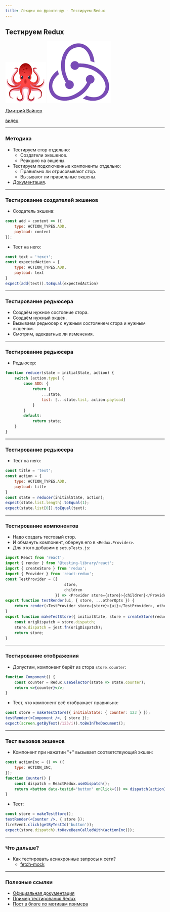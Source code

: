 ```yaml
---
title: Лекции по фронтенду - Тестируем Redux
---
```


## Тестируем Redux

![react-testing library](assets/react-testing/logo-large.png)
![redux](assets/redux/logo.png)

[Дмитрий Вайнер](https://github.com/dmitryweiner)

[видео](https://drive.google.com/file/d/1xqG4h7YNgbZaoOcCGKDQkOhXsERyPThO/view?usp=sharing)

---

### Методика
* Тестируем стор отдельно:
  * Создатели экешенов.
  * Реакцию на экшены.
* Тестируем подключенные компоненты отдельно:
  * Правильно ли отрисовывают стор.
  * Вызывают ли правильные экшены.
* [Документация](https://redux.js.org/recipes/writing-tests).

---

### Тестирование создателей экшенов
* Создатель экшена:

```js
const add = content => ({
    type: ACTION_TYPES.ADD,
    payload: content
});
```
* Тест на него:

```js
const text = 'текст';
const expectedAction = {
    type: ACTION_TYPES.ADD,
    payload: text
}
expect(add(text)).toEqual(expectedAction)
```

---

### Тестирование редьюсера
* Создаём нужное состояние стора.
* Создаём нужный экшен.
* Вызываем редьюсер с нужным состоянием стора и нужным экшеном.
* Смотрим, адекватные ли изменения.

---

### Тестирование редьюсера
* Редьюсер:

```js
function reducer(state = initialState, action) {
    switch (action.type) {
        case ADD: {
            return {
                ...state,
                list: [...state.list, action.payload]
            }
        }
        default:
            return state;
    }
}
```

----

### Тестирование редьюсера
* Тест на него:

```js
const title = 'text';
const action = {
    type: ACTION_TYPES.ADD,
    payload: title
}
const state = reducer(initialState, action);
expect(state.list.length).toEqual(1);
expect(state.list[0]).toEqual(text);
```

---

### Тестирование компонентов
* Надо создать тестовый стор.
* И обмануть компонент, обернув его в ```<Redux.Provider>```.
* Для этого добавим в ```setupTests.js```:

```js
import React from 'react';
import { render } from '@testing-library/react';
import { createStore } from 'redux';
import { Provider } from 'react-redux';
const TestProvider = ({
                          store,
                          children
                      }) => <Provider store={store}>{children}</Provider>
export function testRender(ui, { store, ...otherOpts }) {
    return render(<TestProvider store={store}>{ui}</TestProvider>, otherOpts)
}
export function makeTestStore({ initialState, store = createStore(reducer, initialState)} = {}) {
    const origDispatch = store.dispatch;
    store.dispatch = jest.fn(origDispatch);
    return store;
}
```

---

### Тестирование отображения
* Допустим, компонент берёт из стора ```store.counter```:
```jsx
function Component() {
    const counter = Redux.useSelector(state => state.counter);
    return <>{counter}</>;
}
```
* Тест, что компонент всё отображает правильно:
```jsx
const store = makeTestStore({ initialState: { counter: 123 } });
testRender(<Component />, { store });
expect(screen.getByText(/123/i)).toBeInTheDocument();
```

---

### Тест вызовов экшенов
* Компонент при нажатии "+" вызывает соответствующий экшен:

```jsx
const actionInc = () => ({
    type: ACTION_INC,
});
function Counter() {
    const dispatch = ReactRedux.useDispatch();
    return <button data-testid="button" onClick={() => dispatch(actionInc())}>+</button>;
}
```
* Тест:

```jsx
const store = makeTestStore();
testRender(<Counter />, { store });
fireEvent.click(getByTestId('button'));
expect(store.dispatch).toHaveBeenCalledWith(actionInc());
```

---

### Что дальше?
* Как тестировать асинхронные запросы к сети?
  * [fetch-mock](https://redux.js.org/recipes/writing-tests#async-action-creators)

---

### Полезные ссылки
* [Официальная документация](https://redux.js.org/recipes/writing-tests)
* [Пример тестирования Redux](https://gist.github.com/krawaller/e5d40217658fa132f3c3904987e467cd)
* [Пост в блоге по мотивам примера](https://blog.krawaller.se/posts/unit-testing-react-redux-components/)